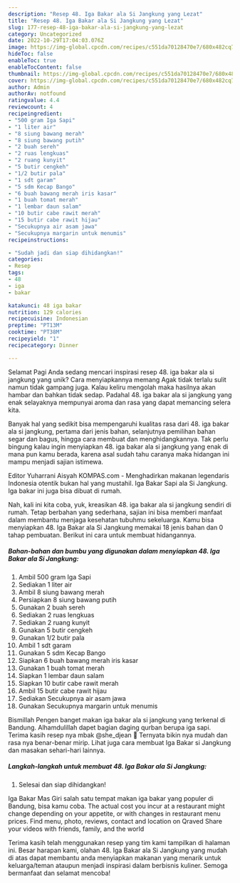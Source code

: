 ```yaml
---
description: "Resep 48. Iga Bakar ala Si Jangkung yang Lezat"
title: "Resep 48. Iga Bakar ala Si Jangkung yang Lezat"
slug: 177-resep-48-iga-bakar-ala-si-jangkung-yang-lezat
category: Uncategorized
date: 2022-10-29T17:04:03.076Z
image: https://img-global.cpcdn.com/recipes/c551da70128470e7/680x482cq70/48-iga-bakar-ala-si-jangkung-foto-resep-utama.jpg
hideToc: false
enableToc: true
enableTocContent: false
thumbnail: https://img-global.cpcdn.com/recipes/c551da70128470e7/680x482cq70/48-iga-bakar-ala-si-jangkung-foto-resep-utama.jpg
cover: https://img-global.cpcdn.com/recipes/c551da70128470e7/680x482cq70/48-iga-bakar-ala-si-jangkung-foto-resep-utama.jpg
author: Admin
authorAv: notfound
ratingvalue: 4.4
reviewcount: 4
recipeingredient:
- "500 gram Iga Sapi"
- "1 liter air"
- "8 siung bawang merah"
- "8 siung bawang putih"
- "2 buah sereh"
- "2 ruas lengkuas"
- "2 ruang kunyit"
- "5 butir cengkeh"
- "1/2 butir pala"
- "1 sdt garam"
- "5 sdm Kecap Bango"
- "6 buah bawang merah iris kasar"
- "1 buah tomat merah"
- "1 lembar daun salam"
- "10 butir cabe rawit merah"
- "15 butir cabe rawit hijau"
- "Secukupnya air asam jawa"
- "Secukupnya margarin untuk menumis"
recipeinstructions:

- "Sudah jadi dan siap dihidangkan!"
categories:
- Resep
tags:
- 48
- iga
- bakar

katakunci: 48 iga bakar 
nutrition: 129 calories
recipecuisine: Indonesian
preptime: "PT13M"
cooktime: "PT38M"
recipeyield: "1"
recipecategory: Dinner

---
```



Selamat Pagi Anda sedang mencari inspirasi resep 48. iga bakar ala si jangkung yang unik? Cara menyiapkannya memang Agak tidak terlalu sulit namun tidak gampang juga. Kalau keliru mengolah maka hasilnya akan hambar dan bahkan tidak sedap. Padahal 48. iga bakar ala si jangkung yang enak selayaknya mempunyai aroma dan rasa yang dapat memancing selera kita.


Banyak hal yang sedikit bisa mempengaruhi kualitas rasa dari 48. iga bakar ala si jangkung, pertama dari jenis bahan, selanjutnya pemilihan bahan segar dan bagus, hingga cara membuat dan menghidangkannya. Tak perlu bingung kalau ingin menyiapkan 48. iga bakar ala si jangkung yang enak di mana pun kamu berada, karena asal sudah tahu caranya maka hidangan ini mampu menjadi sajian istimewa.

Editor Yuharrani Aisyah KOMPAS.com - Menghadirkan makanan legendaris Indonesia otentik bukan hal yang mustahil. Iga Bakar Sapi ala Si Jangkung. Iga bakar ini juga bisa dibuat di rumah.


Nah, kali ini kita coba, yuk, kreasikan 48. iga bakar ala si jangkung sendiri di rumah. Tetap berbahan yang sederhana, sajian ini bisa memberi manfaat dalam membantu menjaga kesehatan tubuhmu sekeluarga. Kamu bisa menyiapkan 48. Iga Bakar ala Si Jangkung memakai 18 jenis bahan dan 0 tahap pembuatan. Berikut ini cara untuk membuat hidangannya.

<!--inarticleads1-->

##### Bahan-bahan dan bumbu yang digunakan dalam menyiapkan 48. Iga Bakar ala Si Jangkung:

1. Ambil 500 gram Iga Sapi
1. Sediakan 1 liter air
1. Ambil 8 siung bawang merah
1. Persiapkan 8 siung bawang putih
1. Gunakan 2 buah sereh
1. Sediakan 2 ruas lengkuas
1. Sediakan 2 ruang kunyit
1. Gunakan 5 butir cengkeh
1. Gunakan 1/2 butir pala
1. Ambil 1 sdt garam
1. Gunakan 5 sdm Kecap Bango
1. Siapkan 6 buah bawang merah iris kasar
1. Gunakan 1 buah tomat merah
1. Siapkan 1 lembar daun salam
1. Siapkan 10 butir cabe rawit merah
1. Ambil 15 butir cabe rawit hijau
1. Sediakan Secukupnya air asam jawa
1. Gunakan Secukupnya margarin untuk menumis


Bismillah Pengen banget makan iga bakar ala si jangkung yang terkenal di Bandung. Alhamdulillah dapet bagian daging qurban berupa iga sapi. Terima kasih resep nya mbak @she_djean 🤗 Ternyata bikin nya mudah dan rasa nya benar-benar mirip. Lihat juga cara membuat Iga Bakar si Jangkung dan masakan sehari-hari lainnya. 

<!--inarticleads2-->

##### Langkah-langkah untuk membuat 48. Iga Bakar ala Si Jangkung:


1. Selesai dan siap dihidangkan!

Iga Bakar Mas Giri salah satu tempat makan iga bakar yang populer di Bandung, bisa kamu coba. The actual cost you incur at a restaurant might change depending on your appetite, or with changes in restaurant menu prices. Find menu, photo, reviews, contact and location on Qraved Share your videos with friends, family, and the world 

Terima kasih telah menggunakan resep yang tim kami tampilkan di halaman ini. Besar harapan kami, olahan 48. Iga Bakar ala Si Jangkung yang mudah di atas dapat membantu anda menyiapkan makanan yang menarik untuk keluarga/teman ataupun menjadi inspirasi dalam berbisnis kuliner. Semoga bermanfaat dan selamat mencoba!
